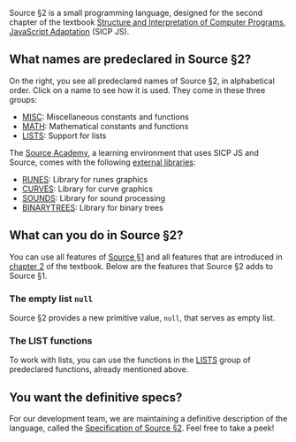 Source §2 is a small programming language, designed for the second chapter
of the textbook
<a href="https://sicp.comp.nus.edu.sg">Structure and Interpretation
of Computer Programs, JavaScript Adaptation</a> (SICP JS). 

## What names are predeclared in Source §2?

On the right, you see all predeclared names of Source §2, in alphabetical
order. Click on a name to see how it is used. They come in these three groups:
  <ul>
    <li>
      <a href="../MISC/">MISC</a>: Miscellaneous constants and functions
    </li>
    <li>
      <a href="../MATH/">MATH</a>: Mathematical constants and functions
    </li>
    <li>
      <a href="../LISTS/">LISTS</a>: Support for lists
    </li>
  </ul>

The <a href="https://sourceacademy.nus.edu.sg">Source Academy</a>,
a learning environment that uses SICP JS and Source, comes with the following 
<a href="External libraries/">external libraries</a>:
  <ul>
    <li>
      <a href="../RUNES/index.html">RUNES</a>: Library for runes graphics
    </li>
    <li>
      <a href="../CURVES/index.html">CURVES</a>: Library for curve graphics
    </li>
    <li>
      <a href="../SOUNDS/index.html">SOUNDS</a>: Library for sound processing
    </li>
    <li>
      <a href="../BINARYTREES/index.html">BINARYTREES</a>: Library for binary trees
    </li>
  </ul>

## What can you do in Source §2?

You can use all features of
<a href="../source_1/">Source §1</a> and all
features that are introduced in
<a href="https://sicp.comp.nus.edu.sg/chapters/23">chapter 2</a> of the
textbook.
Below are the features that Source §2 adds to Source §1.

### The empty list `null`

Source §2 provides a new primitive value, `null`, that serves as empty list.

### The LIST functions

To work with lists, you can use the functions in the
<a href="../LISTS/">LISTS</a> group of predeclared functions, already mentioned
above.

## You want the definitive specs?

For our development team, we are maintaining a definitive description
of the language, called the
<a href="../source_2.pdf">Specification of Source §2</a>. Feel free to
take a peek!


